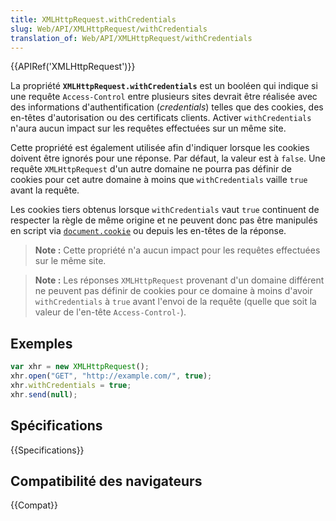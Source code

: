 ```yaml
---
title: XMLHttpRequest.withCredentials
slug: Web/API/XMLHttpRequest/withCredentials
translation_of: Web/API/XMLHttpRequest/withCredentials
---
```


{{APIRef('XMLHttpRequest')}}

La propriété **`XMLHttpRequest.withCredentials`** est un booléen qui indique si une requête `Access-Control` entre plusieurs sites devrait être réalisée avec des informations d'authentification (_credentials_) telles que des cookies, des en-têtes d'autorisation ou des certificats clients. Activer `withCredentials` n'aura aucun impact sur les requêtes effectuées sur un même site.

Cette propriété est également utilisée afin d'indiquer lorsque les cookies doivent être ignorés pour une réponse. Par défaut, la valeur est à `false`. Une requête `XMLHttpRequest` d'un autre domaine ne pourra pas définir de cookies pour cet autre domaine à moins que `withCredentials` vaille `true` avant la requête.

Les cookies tiers obtenus lorsque `withCredentials` vaut `true` continuent de respecter la règle de même origine et ne peuvent donc pas être manipulés en script via [`document.cookie`](/fr/docs/Web/API/Document/cookie) ou depuis les en-têtes de la réponse.

> **Note :** Cette propriété n'a aucun impact pour les requêtes effectuées sur le même site.

> **Note :** Les réponses `XMLHttpRequest` provenant d'un domaine différent ne peuvent pas définir de cookies pour ce domaine à moins d'avoir `withCredentials` à `true` avant l'envoi de la requête (quelle que soit la valeur de l'en-tête `Access-Control-`).

## Exemples

```js
var xhr = new XMLHttpRequest();
xhr.open("GET", "http://example.com/", true);
xhr.withCredentials = true;
xhr.send(null);
```

## Spécifications

{{Specifications}}

## Compatibilité des navigateurs

{{Compat}}
